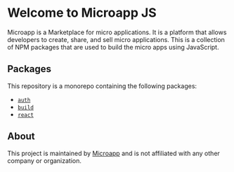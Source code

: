 # Welcome to Microapp JS

Microapp is a Marketplace for micro applications. It is a platform that allows developers to create, share, and sell micro applications.
This is a collection of NPM packages that are used to build the micro apps using JavaScript.

## Packages

This repository is a monorepo containing the following packages:

- [`auth`](/packages/auth)
- [`build`](/packages/build)
- [`react`](/packages/react)

## About

This project is maintained by [Microapp](https://microapp.io) and is not affiliated with any other company or organization.
